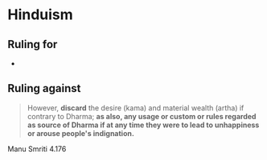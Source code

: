 # Hinduism
## Ruling for
- 
## Ruling against
> However, **discard** the desire (kama) and material wealth (artha) if contrary to Dharma; **as also, any usage or custom or rules regarded as source of Dharma if at any time they were to lead to unhappiness or arouse people's indignation.**

Manu Smriti 4.176
